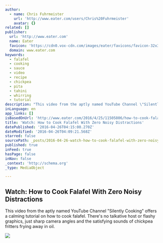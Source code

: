 ```yaml
---
author:
  - name: Chris Fuhrmeister
    url: 'http://www.eater.com/users/Chris%20Fuhrmeister'
    avatar: {}
related: []
publisher:
  url: 'http://www.eater.com'
  name: Eater
  favicon: 'https://cdn0.vox-cdn.com/images/eater/favicons/favicon-32x32.vddfefb3.png'
  domain: www.eater.com
keywords:
  - falafel
  - cooking
  - sauce
  - video
  - recipe
  - chickpea
  - pita
  - tahini
  - whirring
  - tutorial
description: "This video from the aptly named YouTube Channel \"Silently Cooking\" offers a calming tutorial on how to cook falafel. There's no talkative host or flashy graphics, just sharp camera angles and the satisfying sounds of chickpea fritters frying away in oil."
inLanguage: en
app_links: []
isBasedOnUrl: 'http://www.eater.com/2016/4/25/11505806/how-to-cook-falafel-video'
title: 'Watch: How to Cook Falafel With Zero Noisy Distractions'
datePublished: '2016-04-26T04:15:00.270Z'
dateModified: '2016-04-26T04:09:21.568Z'
starred: false
sourcePath: _posts/2016-04-26-watch-how-to-cook-falafel-with-zero-noisy-distractions.md
published: true
inFeed: true
hasPage: false
inNav: false
_context: 'http://schema.org'
_type: MediaObject

---
```

<article style=""><h1>Watch: How to Cook Falafel With Zero Noisy Distractions</h1><p>This video from the aptly named YouTube Channel "Silently Cooking" offers a calming tutorial on how to cook falafel. There's no talkative host or flashy graphics, just sharp camera angles and the satisfying sounds of chickpea fritters frying away in oil.</p><img src="https://cdn2.vox-cdn.com/thumbor/Dh5NtucOgtpedKOtUyqJVuahb9I=/25x0:1420x785/1600x900/cdn0.vox-cdn.com/uploads/chorus_image/image/49400467/Screen_Shot_2016-04-25_at_6.57.27_PM.0.0.png" /></article>